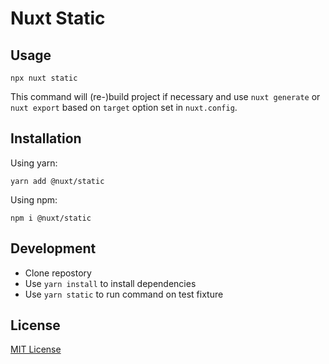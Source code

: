 # Nuxt Static

## Usage

```
npx nuxt static
```

This command will (re-)build project if necessary and use `nuxt generate` or `nuxt export` based on `target` option set in `nuxt.config`.

## Installation

Using yarn:

```
yarn add @nuxt/static
```

Using npm:

```
npm i @nuxt/static
```

## Development

- Clone repostory
- Use `yarn install` to install dependencies
- Use `yarn static` to run command on test fixture

## License

[MIT License](./LICENSE)
